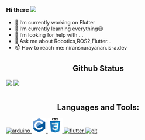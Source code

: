 ### Hi there <img src="https://raw.githubusercontent.com/MartinHeinz/MartinHeinz/master/wave.gif" width="30px">

<!--
**nirans2002/nirans2002** is a ✨ _special_ ✨ repository because its `README.md` (this file) appears on your GitHub profile.

Here are some ideas to get you started:
-->

- 🔭 I’m currently working on Flutter
- 🌱 I’m currently learning everything😉
- 🤔 I’m looking for help with ...
- 💬 Ask me about Robotics,ROS2,Flutter...
- 📫 How to reach me: niransnarayanan.is-a.dev
  
<!--- ⚡ Fun fact: ...-->
<!--- 👯 I’m looking to collaborate on -->

 <h2 align="center"> Github Status </h2>

<div display="flex" justify-content="center"> 
     <a href="">
      <img align="center" src="https://github-readme-stats-sigma-five.vercel.app/api?username=nirans2002&show_icons=true&include_all_commits=true&count_private=true&theme=react&line_height=50" />
    </a>
    <a href="">
      <img align="center" src="https://github-readme-stats.vercel.app/api/top-langs/?username=nirans2002&theme=react&line_height=50"/>
    </a>
</div>
<br>
<h2 align="center"> Languages and Tools: </h2>
<div display="flex" justify-content="center"> 
  <a href="https://www.arduino.cc/" target="_blank"> 
   <img src="https://cdn.worldvectorlogo.com/logos/arduino-1.svg" alt="arduino" width="40" height="40"/>
 </a>
 <a href="https://www.cprogramming.com/" target="_blank"> 
  <img src="https://raw.githubusercontent.com/devicons/devicon/master/icons/c/c-original.svg" alt="c" width="40" height="40"/> 
 </a> 
 <a href="https://www.w3schools.com/css/" target="_blank"> 
  <img src="https://raw.githubusercontent.com/devicons/devicon/master/icons/css3/css3-original-wordmark.svg" alt="css3" width="40" height="40"/> 
 </a>
 <a href="https://flutter.dev" target="_blank"> 
  <img src="https://www.vectorlogo.zone/logos/flutterio/flutterio-icon.svg" alt="flutter" width="40" height="40"/> 
 </a> 
 <a href="https://git-scm.com/" target="_blank"> 
  <img src="https://www.vectorlogo.zone/logos/git-scm/git-scm-icon.svg" alt="git" width="40" height="40"/>
 </a>
 </div>
